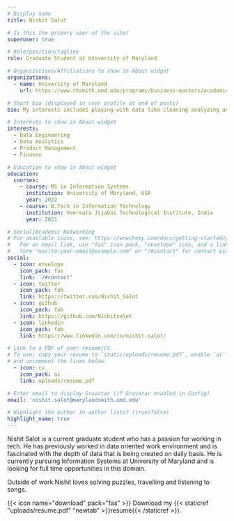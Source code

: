 ```yaml
---
# Display name
title: Nishit Salot

# Is this the primary user of the site?
superuser: true

# Role/position/tagline
role: Graduate Student at University of Maryland

# Organizations/Affiliations to show in About widget
organizations:
  - name: University of Maryland
    url: https://www.rhsmith.umd.edu/programs/business-masters/academics/information-systems

# Short bio (displayed in user profile at end of posts)
bio: My interests includes playing with data like cleaning analyzing and processing it.

# Interests to show in About widget
interests:
  - Data Engineering
  - Data Analytics
  - Product Management
  - Finance

# Education to show in About widget
education:
  courses:
    - course: MS in Information Systems
      institution: University of Maryland, USA
      year: 2022
    - course: B.Tech in Information Technology
      institution: Veermata Jijabai Technological Institute, India
      year: 2021

# Social/Academic Networking
# For available icons, see: https://wowchemy.com/docs/getting-started/page-builder/#icons
#   For an email link, use "fas" icon pack, "envelope" icon, and a link in the
#   form "mailto:your-email@example.com" or "/#contact" for contact widget.
social:
  - icon: envelope
    icon_pack: fas
    link: '/#contact'
  - icon: twitter
    icon_pack: fab
    link: https://twitter.com/Nishit_Salot
  - icon: github
    icon_pack: fab
    link: https://github.com/Nishitsalot
  - icon: linkedin
    icon_pack: fab
    link: https://www.linkedin.com/in/nishit-salot/

# Link to a PDF of your resume/CV.
# To use: copy your resume to `static/uploads/resume.pdf`, enable `ai` icons in `params.toml`,
# and uncomment the lines below.
  - icon: cv
    icon_pack: ai
    link: uploads/resume.pdf

# Enter email to display Gravatar (if Gravatar enabled in Config)
email: 'nishit.salot@marylandsmith.umd.edu'

# Highlight the author in author lists? (true/false)
highlight_name: true
---
```

Nishit Salot is a current graduate student who has a passion for working in tech. He has previously worked in data oriented work environment and is fascinated with the depth of data that is being created on daily basis. He is currently pursuing Information Systems at University of Maryland and is looking for full time opportunities in this domain. 

Outside of work Nishit loves solving puzzles, travelling and listening to songs.

{{< icon name="download" pack="fas" >}} Download my {{< staticref "uploads/resume.pdf" "newtab" >}}resumé{{< /staticref >}}.
